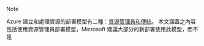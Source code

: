 > [!NOTE]
> Azure 建立和處理資源的部署模型有二種：[資源管理員和傳統](../articles/resource-manager-deployment-model.md)。 本文涵蓋之內容包括使用資源管理員部署模型，Microsoft 建議大部分的新部署使用此模型，而不是
> 
> 

